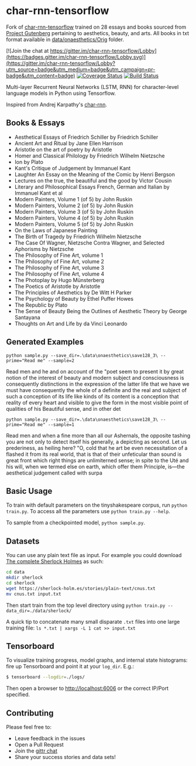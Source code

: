 char-rnn-tensorflow
===

Fork of [char-rnn-tensorflow](https://github.com/sherjilozair/char-rnn-tensorflow) trained on 28 essays and books sourced from [Project Gutenberg](https://www.gutenberg.org/) pertaining to aesthetics, beauty, and arts. All books in txt format available in [data/onaesthetics/Orig](https://github.com/hsab/char-rnn-tensorflow/tree/master/data/onaesthetics/Orig) folder.

[![Join the chat at https://gitter.im/char-rnn-tensorflow/Lobby](https://badges.gitter.im/char-rnn-tensorflow/Lobby.svg)](https://gitter.im/char-rnn-tensorflow/Lobby?utm_source=badge&utm_medium=badge&utm_campaign=pr-badge&utm_content=badge)
[![Coverage Status](https://coveralls.io/repos/github/sherjilozair/char-rnn-tensorflow/badge.svg)](https://coveralls.io/github/sherjilozair/char-rnn-tensorflow)
[![Build Status](https://travis-ci.org/sherjilozair/char-rnn-tensorflow.svg?branch=master)](https://travis-ci.org/sherjilozair/char-rnn-tensorflow)

Multi-layer Recurrent Neural Networks (LSTM, RNN) for character-level language models in Python using Tensorflow.

Inspired from Andrej Karpathy's [char-rnn](https://github.com/karpathy/char-rnn).

## Books & Essays

* Aesthetical Essays of Friedrich Schiller by Friedrich Schiller
* Ancient Art and Ritual by Jane Ellen Harrison
* Aristotle on the art of poetry by Aristotle
* Homer and Classical Philology by Friedrich Wilhelm Nietzsche
* Ion by Plato
* Kant's Critique of Judgement by Immanuel Kant
* Laughter An Essay on the Meaning of the Comic by Henri Bergson
* Lectures on the true, the beautiful and the good by Victor Cousin
* Literary and Philosophical Essays French, German and Italian by Immanuel Kant et al
* Modern Painters, Volume 1 (of 5) by John Ruskin
* Modern Painters, Volume 2 (of 5) by John Ruskin
* Modern Painters, Volume 3 (of 5) by John Ruskin
* Modern Painters, Volume 4 (of 5) by John Ruskin
* Modern Painters, Volume 5 (of 5) by John Ruskin
* On the Laws of Japanese Painting
* The Birth of Tragedy by Friedrich Wilhelm Nietzsche
* The Case Of Wagner, Nietzsche Contra Wagner, and Selected Aphorisms by Nietzsche
* The Philosophy of Fine Art, volume 1
* The Philosophy of Fine Art, volume 2
* The Philosophy of Fine Art, volume 3
* The Philosophy of Fine Art, volume 4
* The Photoplay by Hugo Münsterberg
* The Poetics of Aristotle by Aristotle
* The Principles of Aesthetics by De Witt H Parker
* The Psychology of Beauty by Ethel Puffer Howes
* The Republic by Plato
* The Sense of Beauty Being the Outlines of Aesthetic Theory by George Santayana
* Thoughts on Art and Life by da Vinci Leonardo

## Generated Examples

```python sample.py --save_dir=.\data\onaesthetics\save128_3\ --prime="Read me" --sample=2```

Read men and he and on account of the "poet seem to present it by great notion of the interest of beauty and modern subject and consciousness is consequently distinctions in the expression of the latter life that we have we must have consequently the whole of a definite and the real and subject of such a conception of its life like kinds of its content is a conception that reality of every heart and visible to give the form in the most visible point of qualities of his Beautiful sense, and in other det

```python sample.py --save_dir=.\data\onaesthetics\save128_3\ --prime="Read me" --sample=1```

Read men and when a fine more than all our Ashernals, the opposite tashing you are not only to detect itself his generally, a depicting as second. Let us prederiness, as heiling here?   "O, cold that he art be even necessitation of a flashed it from its real world, that is that of their unfeticular than sound is great front which right things are unlimiterned sense; in spite to the Uté and his will, when we termed else on earth, which offer them Principle, is—the aesthetical judgement called with surpa

## Basic Usage
To train with default parameters on the tinyshakespeare corpus, run `python train.py`. To access all the parameters use `python train.py --help`.

To sample from a checkpointed model, `python sample.py`.

## Datasets
You can use any plain text file as input. For example you could download [The complete Sherlock Holmes](https://sherlock-holm.es/ascii/) as such:

```bash
cd data
mkdir sherlock
cd sherlock
wget https://sherlock-holm.es/stories/plain-text/cnus.txt
mv cnus.txt input.txt
```

Then start train from the top level directory using `python train.py --data_dir=./data/sherlock/`

A quick tip to concatenate many small disparate `.txt` files into one large training file: `ls *.txt | xargs -L 1 cat >> input.txt`

## Tensorboard
To visualize training progress, model graphs, and internal state histograms:  fire up Tensorboard and point it at your `log_dir`.  E.g.:
```bash
$ tensorboard --logdir=./logs/
```

Then open a browser to [http://localhost:6006](http://localhost:6006) or the correct IP/Port specified.

## Contributing
Please feel free to:
* Leave feedback in the issues
* Open a Pull Request
* Join the [gittr chat](https://gitter.im/char-rnn-tensorflow/Lobby)
* Share your success stories and data sets!
